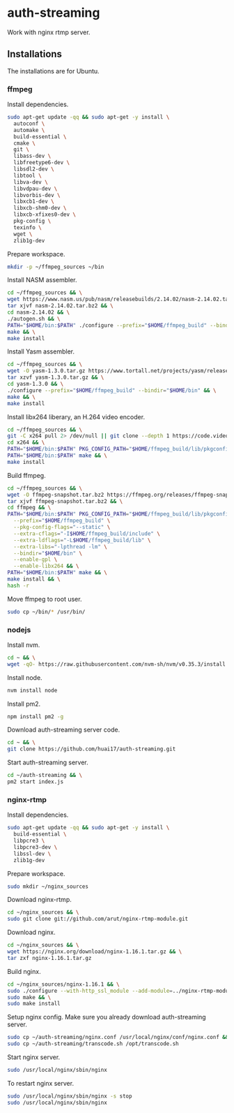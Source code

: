 # auth-streaming

Work with nginx rtmp server.

## Installations

The installations are for Ubuntu.

### ffmpeg

Install dependencies.

```bash
sudo apt-get update -qq && sudo apt-get -y install \
  autoconf \
  automake \
  build-essential \
  cmake \
  git \
  libass-dev \
  libfreetype6-dev \
  libsdl2-dev \
  libtool \
  libva-dev \
  libvdpau-dev \
  libvorbis-dev \
  libxcb1-dev \
  libxcb-shm0-dev \
  libxcb-xfixes0-dev \
  pkg-config \
  texinfo \
  wget \
  zlib1g-dev

```

Prepare workspace.

```bash
mkdir -p ~/ffmpeg_sources ~/bin

```

Install NASM assembler.

```bash
cd ~/ffmpeg_sources && \
wget https://www.nasm.us/pub/nasm/releasebuilds/2.14.02/nasm-2.14.02.tar.bz2 && \
tar xjvf nasm-2.14.02.tar.bz2 && \
cd nasm-2.14.02 && \
./autogen.sh && \
PATH="$HOME/bin:$PATH" ./configure --prefix="$HOME/ffmpeg_build" --bindir="$HOME/bin" && \
make && \
make install

```

Install Yasm assembler.

```bash
cd ~/ffmpeg_sources && \
wget -O yasm-1.3.0.tar.gz https://www.tortall.net/projects/yasm/releases/yasm-1.3.0.tar.gz && \
tar xzvf yasm-1.3.0.tar.gz && \
cd yasm-1.3.0 && \
./configure --prefix="$HOME/ffmpeg_build" --bindir="$HOME/bin" && \
make && \
make install

```

Install libx264 liberary, an H.264 video encoder.

```bash
cd ~/ffmpeg_sources && \
git -C x264 pull 2> /dev/null || git clone --depth 1 https://code.videolan.org/videolan/x264.git && \
cd x264 && \
PATH="$HOME/bin:$PATH" PKG_CONFIG_PATH="$HOME/ffmpeg_build/lib/pkgconfig" ./configure --prefix="$HOME/ffmpeg_build" --bindir="$HOME/bin" --enable-static --enable-pic && \
PATH="$HOME/bin:$PATH" make && \
make install

```

Build ffmpeg.

```bash
cd ~/ffmpeg_sources && \
wget -O ffmpeg-snapshot.tar.bz2 https://ffmpeg.org/releases/ffmpeg-snapshot.tar.bz2 && \
tar xjvf ffmpeg-snapshot.tar.bz2 && \
cd ffmpeg && \
PATH="$HOME/bin:$PATH" PKG_CONFIG_PATH="$HOME/ffmpeg_build/lib/pkgconfig" ./configure \
  --prefix="$HOME/ffmpeg_build" \
  --pkg-config-flags="--static" \
  --extra-cflags="-I$HOME/ffmpeg_build/include" \
  --extra-ldflags="-L$HOME/ffmpeg_build/lib" \
  --extra-libs="-lpthread -lm" \
  --bindir="$HOME/bin" \
  --enable-gpl \
  --enable-libx264 && \
PATH="$HOME/bin:$PATH" make && \
make install && \
hash -r

```

Move ffmpeg to root user.

```bash
sudo cp ~/bin/* /usr/bin/

```

### nodejs

Install nvm.

```bash
cd ~ && \
wget -qO- https://raw.githubusercontent.com/nvm-sh/nvm/v0.35.3/install.sh | bash

```

Install node.

```bash
nvm install node

```

Install pm2.

```bash
npm install pm2 -g

```

Download auth-streaming server code.

```bash
cd ~ && \
git clone https://github.com/huai17/auth-streaming.git

```

Start auth-streaming server.

```bash
cd ~/auth-streaming && \
pm2 start index.js

```

### nginx-rtmp

Install dependencies.

```bash
sudo apt-get update -qq && sudo apt-get -y install \
  build-essential \
  libpcre3 \
  libpcre3-dev \
  libssl-dev \
  zlib1g-dev

```

Prepare workspace.

```bash
sudo mkdir ~/nginx_sources

```

Download nginx-rtmp.

```bash
cd ~/nginx_sources && \
sudo git clone git://github.com/arut/nginx-rtmp-module.git

```

Download nginx.

```bash
cd ~/nginx_sources && \
wget https://nginx.org/download/nginx-1.16.1.tar.gz && \
tar zxf nginx-1.16.1.tar.gz


```

Build nginx.

```bash
cd ~/nginx_sources/nginx-1.16.1 && \
sudo ./configure --with-http_ssl_module --add-module=../nginx-rtmp-module && \
sudo make && \
sudo make install

```

Setup nginx config. Make sure you already download auth-streaming server.

```bash
sudo cp ~/auth-streaming/nginx.conf /usr/local/nginx/conf/nginx.conf && \
sudo cp ~/auth-streaming/transcode.sh /opt/transcode.sh

```

Start nginx server.

```bash
sudo /usr/local/nginx/sbin/nginx

```

To restart nginx server.

```bash
sudo /usr/local/nginx/sbin/nginx -s stop
sudo /usr/local/nginx/sbin/nginx

```
